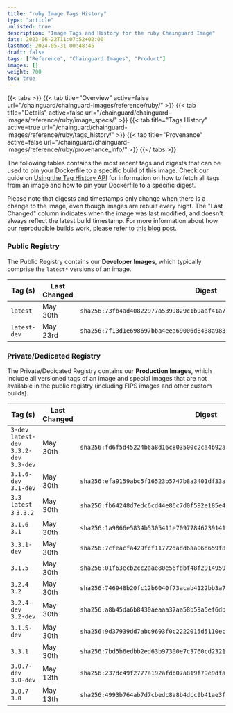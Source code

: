 ```yaml
---
title: "ruby Image Tags History"
type: "article"
unlisted: true
description: "Image Tags and History for the ruby Chainguard Image"
date: 2023-06-22T11:07:52+02:00
lastmod: 2024-05-31 00:48:45
draft: false
tags: ["Reference", "Chainguard Images", "Product"]
images: []
weight: 700
toc: true
---
```


{{< tabs >}}
{{< tab title="Overview" active=false url="/chainguard/chainguard-images/reference/ruby/" >}}
{{< tab title="Details" active=false url="/chainguard/chainguard-images/reference/ruby/image_specs/" >}}
{{< tab title="Tags History" active=true url="/chainguard/chainguard-images/reference/ruby/tags_history/" >}}
{{< tab title="Provenance" active=false url="/chainguard/chainguard-images/reference/ruby/provenance_info/" >}}
{{</ tabs >}}

The following tables contains the most recent tags and digests that can be used to pin your Dockerfile to a specific build of this image. Check our guide on [Using the Tag History API](/chainguard/chainguard-images/using-the-tag-history-api/) for information on how to fetch all tags from an image and how to pin your Dockerfile to a specific digest.

Please note that digests and timestamps only change when there is a change to the image, even though images are rebuilt every night. The "Last Changed" column indicates when the image was last modified, and doesn't always reflect the latest build timestamp. For more information about how our reproducible builds work, please refer to [this blog post](https://www.chainguard.dev/unchained/reproducing-chainguards-reproducible-image-builds).

### Public Registry
The Public Registry contains our **Developer Images**, which typically comprise the `latest*` versions of an image.

| Tag (s)       | Last Changed | Digest                                                                    |
|---------------|--------------|---------------------------------------------------------------------------|
|  `latest`     | May 30th     | `sha256:73fb4ad40822977a5399829c1b9aaf41a7593c8319e8ee4dbedbef1a2d89b502` |
|  `latest-dev` | May 23rd     | `sha256:7f13d1e698697bba4eea69006d8438a9835895e496ad620fd943723a77d45ea7` |


### Private/Dedicated Registry
The Private/Dedicated Registry contains our **Production Images**, which include all versioned tags of an image and special images that are not available in the public registry (including FIPS images and other custom builds).

| Tag (s)                                     | Last Changed | Digest                                                                    |
|---------------------------------------------|--------------|---------------------------------------------------------------------------|
|  `3-dev` `latest-dev` `3.3.2-dev` `3.3-dev` | May 30th     | `sha256:fd6f5d45224b6a8d16c803500c2ca4b92a5aa099049dfba026fb66093867957d` |
|  `3.1.6-dev` `3.1-dev`                      | May 30th     | `sha256:efa9159abc5f16523b5747b8a3401df33aaa5761ff73d80f2303aef6b3748035` |
|  `3.3` `latest` `3` `3.3.2`                 | May 30th     | `sha256:fb64248d7edc6cd44e86c7d0f592e185e4dcb473279c807fd8fd0dd7e9b92263` |
|  `3.1.6` `3.1`                              | May 30th     | `sha256:1a9866e5834b5305411e7097784623914186be724b9684064c70680b07732f39` |
|  `3.3.1-dev`                                | May 30th     | `sha256:7cfeacfa429fcf11772dadd6aa06d659f855fb212cd6b38f393203d660448943` |
|  `3.1.5`                                    | May 30th     | `sha256:01f63ecb2cc2aae80e56fdbf48f29149596792ddad637ff70cdac086041f92bf` |
|  `3.2.4` `3.2`                              | May 30th     | `sha256:746948b20fc12b6040f73acab4122bb3a75991cdb3165442a729099b10ba2960` |
|  `3.2.4-dev` `3.2-dev`                      | May 30th     | `sha256:a8b45da6b8430aeaaa37aa58b59a5ef6db36d811422be17b73fdb0132937df03` |
|  `3.1.5-dev`                                | May 30th     | `sha256:9d37939dd7abc9693f0c2222015d5110ece4127948e870ebf1eddb921dedc44f` |
|  `3.3.1`                                    | May 30th     | `sha256:7bd5b6edbb2ed63b97300e7c3760cd232101e96e7933097e0d4f9922b6d77d4d` |
|  `3.0.7-dev` `3.0-dev`                      | May 13th     | `sha256:237dc49f2777a192afdb07a819f79e9dfacc442149a06d7e03e0f74eecb711f6` |
|  `3.0.7` `3.0`                              | May 13th     | `sha256:4993b764ab7d7cbedc8a8b4dcc9b41ae3faf8a15b4a28e1eee8ef3b1827f160e` |

